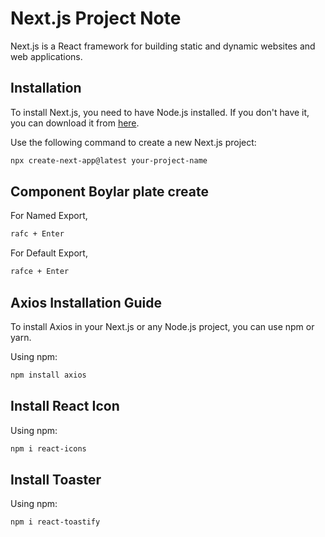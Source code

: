 # Next.js Project Note

Next.js is a React framework for building static and dynamic websites and web applications.

## Installation

To install Next.js, you need to have Node.js installed. If you don't have it, you can download it from [here](https://nodejs.org/).

Use the following command to create a new Next.js project:

```bash
npx create-next-app@latest your-project-name
```

## Component Boylar plate create 

For Named Export,
```bash
rafc + Enter
```

For Default Export,
```bash
rafce + Enter
```

## Axios Installation Guide

To install Axios in your Next.js or any Node.js project, you can use npm or yarn.

Using npm:

```bash
npm install axios
```

## Install React Icon

Using npm:

```bash
npm i react-icons
```

## Install Toaster

Using npm:

```bash
npm i react-toastify
```

